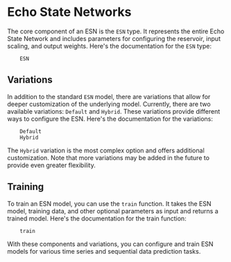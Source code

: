 # Echo State Networks
The core component of an ESN is the `ESN` type. It represents the entire Echo State Network and includes parameters for configuring the reservoir, input scaling, and output weights. Here's the documentation for the `ESN` type:

```@docs
    ESN
```

## Variations
In addition to the standard `ESN` model, there are variations that allow for deeper customization of the underlying model. Currently, there are two available variations: `Default` and `Hybrid`. These variations provide different ways to configure the ESN. Here's the documentation for the variations:

```@docs
    Default
    Hybrid
```
The `Hybrid` variation is the most complex option and offers additional customization. Note that more variations may be added in the future to provide even greater flexibility.

## Training

To train an ESN model, you can use the `train` function. It takes the ESN model, training data, and other optional parameters as input and returns a trained model. Here's the documentation for the train function:
```@docs
    train
```
With these components and variations, you can configure and train ESN models for various time series and sequential data prediction tasks.
